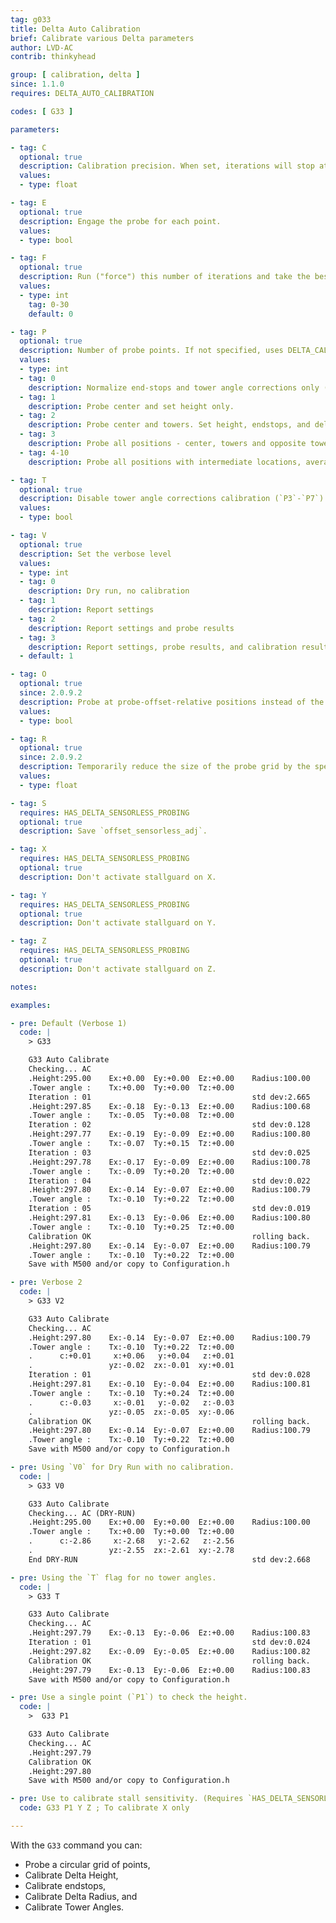 ```yaml
---
tag: g033
title: Delta Auto Calibration
brief: Calibrate various Delta parameters
author: LVD-AC
contrib: thinkyhead

group: [ calibration, delta ]
since: 1.1.0
requires: DELTA_AUTO_CALIBRATION

codes: [ G33 ]

parameters:

- tag: C
  optional: true
  description: Calibration precision. When set, iterations will stop at the given precision. Otherwise iterations will stop at the best achievable precision.
  values:
  - type: float

- tag: E
  optional: true
  description: Engage the probe for each point.
  values:
  - type: bool

- tag: F
  optional: true
  description: Run ("force") this number of iterations and take the best result.
  values:
  - type: int
    tag: 0-30
    default: 0

- tag: P
  optional: true
  description: Number of probe points. If not specified, uses DELTA_CALIBRATION_DEFAULT_POINTS
  values:
  - type: int
  - tag: 0
    description: Normalize end-stops and tower angle corrections only (no probing).
  - tag: 1
    description: Probe center and set height only.
  - tag: 2
    description: Probe center and towers. Set height, endstops, and delta radius.
  - tag: 3
    description: Probe all positions - center, towers and opposite towers. Set all.
  - tag: 4-10
    description: Probe all positions with intermediate locations, averaging them.

- tag: T
  optional: true
  description: Disable tower angle corrections calibration (`P3`-`P7`)
  values:
  - type: bool

- tag: V
  optional: true
  description: Set the verbose level
  values:
  - type: int
  - tag: 0
    description: Dry run, no calibration
  - tag: 1
    description: Report settings
  - tag: 2
    description: Report settings and probe results
  - tag: 3
    description: Report settings, probe results, and calibration results
  - default: 1

- tag: O
  optional: true
  since: 2.0.9.2
  description: Probe at probe-offset-relative positions instead of the required kinematic points.
  values:
  - type: bool

- tag: R
  optional: true
  since: 2.0.9.2
  description: Temporarily reduce the size of the probe grid by the specified amount.
  values:
  - type: float

- tag: S
  requires: HAS_DELTA_SENSORLESS_PROBING
  optional: true
  description: Save `offset_sensorless_adj`.

- tag: X
  requires: HAS_DELTA_SENSORLESS_PROBING
  optional: true
  description: Don't activate stallguard on X.

- tag: Y
  requires: HAS_DELTA_SENSORLESS_PROBING
  optional: true
  description: Don't activate stallguard on Y.

- tag: Z
  requires: HAS_DELTA_SENSORLESS_PROBING
  optional: true
  description: Don't activate stallguard on Z.

notes:

examples:

- pre: Default (Verbose 1)
  code: |
    > G33

    G33 Auto Calibrate
    Checking... AC
    .Height:295.00    Ex:+0.00  Ey:+0.00  Ez:+0.00    Radius:100.00
    .Tower angle :    Tx:+0.00  Ty:+0.00  Tz:+0.00
    Iteration : 01                                    std dev:2.665
    .Height:297.85    Ex:-0.18  Ey:-0.13  Ez:+0.00    Radius:100.68
    .Tower angle :    Tx:-0.05  Ty:+0.08  Tz:+0.00
    Iteration : 02                                    std dev:0.128
    .Height:297.77    Ex:-0.19  Ey:-0.09  Ez:+0.00    Radius:100.80
    .Tower angle :    Tx:-0.07  Ty:+0.15  Tz:+0.00
    Iteration : 03                                    std dev:0.025
    .Height:297.78    Ex:-0.17  Ey:-0.09  Ez:+0.00    Radius:100.78
    .Tower angle :    Tx:-0.09  Ty:+0.20  Tz:+0.00
    Iteration : 04                                    std dev:0.022
    .Height:297.80    Ex:-0.14  Ey:-0.07  Ez:+0.00    Radius:100.79
    .Tower angle :    Tx:-0.10  Ty:+0.22  Tz:+0.00
    Iteration : 05                                    std dev:0.019
    .Height:297.81    Ex:-0.13  Ey:-0.06  Ez:+0.00    Radius:100.80
    .Tower angle :    Tx:-0.10  Ty:+0.25  Tz:+0.00
    Calibration OK                                    rolling back.
    .Height:297.80    Ex:-0.14  Ey:-0.07  Ez:+0.00    Radius:100.79
    .Tower angle :    Tx:-0.10  Ty:+0.22  Tz:+0.00
    Save with M500 and/or copy to Configuration.h

- pre: Verbose 2
  code: |
    > G33 V2

    G33 Auto Calibrate
    Checking... AC
    .Height:297.80    Ex:-0.14  Ey:-0.07  Ez:+0.00    Radius:100.79
    .Tower angle :    Tx:-0.10  Ty:+0.22  Tz:+0.00
    .      c:+0.01     x:+0.06   y:+0.04   z:+0.01
    .                 yz:-0.02  zx:-0.01  xy:+0.01
    Iteration : 01                                    std dev:0.028
    .Height:297.81    Ex:-0.10  Ey:-0.04  Ez:+0.00    Radius:100.81
    .Tower angle :    Tx:-0.10  Ty:+0.24  Tz:+0.00
    .      c:-0.03     x:-0.01   y:-0.02   z:-0.03
    .                 yz:-0.05  zx:-0.05  xy:-0.06
    Calibration OK                                    rolling back.
    .Height:297.80    Ex:-0.14  Ey:-0.07  Ez:+0.00    Radius:100.79
    .Tower angle :    Tx:-0.10  Ty:+0.22  Tz:+0.00
    Save with M500 and/or copy to Configuration.h

- pre: Using `V0` for Dry Run with no calibration.
  code: |
    > G33 V0

    G33 Auto Calibrate
    Checking... AC (DRY-RUN)
    .Height:295.00    Ex:+0.00  Ey:+0.00  Ez:+0.00    Radius:100.00
    .Tower angle :    Tx:+0.00  Ty:+0.00  Tz:+0.00
    .      c:-2.86     x:-2.68   y:-2.62   z:-2.56
    .                 yz:-2.55  zx:-2.61  xy:-2.78
    End DRY-RUN                                       std dev:2.668

- pre: Using the `T` flag for no tower angles.
  code: |
    > G33 T

    G33 Auto Calibrate
    Checking... AC
    .Height:297.79    Ex:-0.13  Ey:-0.06  Ez:+0.00    Radius:100.83
    Iteration : 01                                    std dev:0.024
    .Height:297.82    Ex:-0.09  Ey:-0.05  Ez:+0.00    Radius:100.82
    Calibration OK                                    rolling back.
    .Height:297.79    Ex:-0.13  Ey:-0.06  Ez:+0.00    Radius:100.83
    Save with M500 and/or copy to Configuration.h

- pre: Use a single point (`P1`) to check the height.
  code: |
    >  G33 P1

    G33 Auto Calibrate
    Checking... AC
    .Height:297.79
    Calibration OK
    .Height:297.80
    Save with M500 and/or copy to Configuration.h

- pre: Use to calibrate stall sensitivity. (Requires `HAS_DELTA_SENSORLESS_PROBING`).
  code: G33 P1 Y Z ; To calibrate X only

---
```


With the `G33` command you can:
- Probe a circular grid of points,
- Calibrate Delta Height,
- Calibrate endstops,
- Calibrate Delta Radius, and
- Calibrate Tower Angles.
